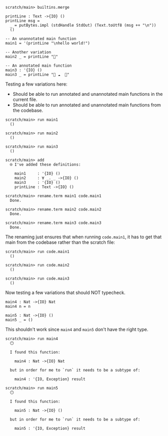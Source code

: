 ``` ucm :hide
scratch/main> builtins.merge
```

``` unison :hide
printLine : Text ->{IO} ()
printLine msg =
  _ = putBytes.impl (stdHandle StdOut) (Text.toUtf8 (msg ++ "\n"))
  ()

-- An unannotated main function
main1 = '(printLine "\nhello world!")

-- Another variation
main2 _ = printLine "🌹"

-- An annotated main function
main3 : '{IO} ()
main3 _ = printLine "🦄 ☁️  🌈"
```

Testing a few variations here:

  - Should be able to run annotated and unannotated main functions in the current file.
  - Should be able to run annotated and unannotated main functions from the codebase.

``` ucm
scratch/main> run main1
  ()

scratch/main> run main2
  ()

scratch/main> run main3
  ()

scratch/main> add
  ⍟ I've added these definitions:
  
    main1     : '{IO} ()
    main2     : ∀ _. _ ->{IO} ()
    main3     : '{IO} ()
    printLine : Text ->{IO} ()

scratch/main> rename.term main1 code.main1
  Done.

scratch/main> rename.term main2 code.main2
  Done.

scratch/main> rename.term main3 code.main3
  Done.

```

The renaming just ensures that when running `code.main1`, it has to get that main from the codebase rather than the scratch file:

``` ucm
scratch/main> run code.main1
  ()

scratch/main> run code.main2
  ()

scratch/main> run code.main3
  ()

```

Now testing a few variations that should NOT typecheck.

``` unison :hide
main4 : Nat ->{IO} Nat
main4 n = n

main5 : Nat ->{IO} ()
main5 _ = ()
```

This shouldn't work since `main4` and `main5` don't have the right type.

``` ucm :error
scratch/main> run main4
  😶
  
  I found this function:
  
    main4 : Nat ->{IO} Nat
  
  but in order for me to `run` it needs to be a subtype of:
  
    main4 : '{IO, Exception} result

```

``` ucm :error
scratch/main> run main5
  😶
  
  I found this function:
  
    main5 : Nat ->{IO} ()
  
  but in order for me to `run` it needs to be a subtype of:
  
    main5 : '{IO, Exception} result

```
